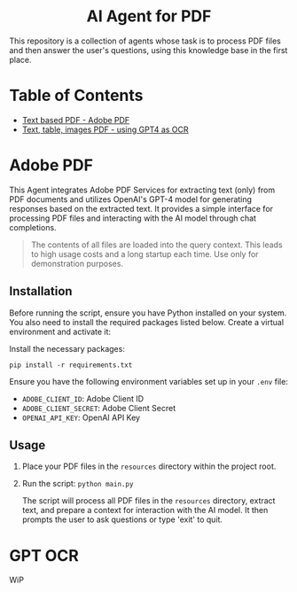 <h1 align="center">
    AI Agent for PDF
</h3>

This repository is a collection of agents whose task is to process PDF files and then answer the user's questions, using this knowledge base in the first place.


# Table of Contents

- [Text based PDF - Adobe PDF](#Adobe_PDF)
- [Text, table, images PDF - using GPT4 as OCR](#GPT4_OCR)
  
# Adobe PDF

This Agent integrates Adobe PDF Services for extracting text (only) from PDF documents and utilizes OpenAI's GPT-4 model for generating responses based on the extracted text. It provides a simple interface for processing PDF files and interacting with the AI model through chat completions.

> The contents of all files are loaded into the query context. This leads to high usage costs and a long startup each time. Use only for demonstration purposes.

## Installation

Before running the script, ensure you have Python installed on your system. You also need to install the required packages listed below. Create a virtual environment and activate it:


Install the necessary packages:
```console
pip install -r requirements.txt
```


Ensure you have the following environment variables set up in your `.env` file:

- `ADOBE_CLIENT_ID`: Adobe Client ID
- `ADOBE_CLIENT_SECRET`: Adobe Client Secret
- `OPENAI_API_KEY`: OpenAI API Key

## Usage

1. Place your PDF files in the `resources` directory within the project root.
2. Run the script: `python main.py`
   
   The script will process all PDF files in the `resources` directory, extract text, and prepare a context for interaction with the AI model. It then prompts the user to ask questions or type 'exit' to quit.

# GPT OCR
WiP

